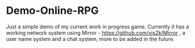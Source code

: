 # Demo-Online-RPG
Just a simple demo of my current work in progress game.
Currently it has a working network system using Mirror - https://github.com/vis2k/Mirror , a user name system and a chat system, more to be added in the future.
